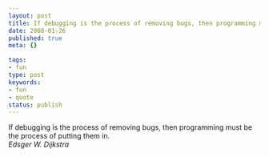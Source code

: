 ```yaml
---
layout: post
title: If debugging is the process of removing bugs, then programming must be the process of putting them in.
date: 2008-01-26
published: true
meta: {}

tags:
- fun
type: post
keywords:
- fun
- quote
status: publish
---
```

If debugging is the process of removing bugs, then programming must be the process of putting them in.<br />_Edsger W. Dijkstra_
